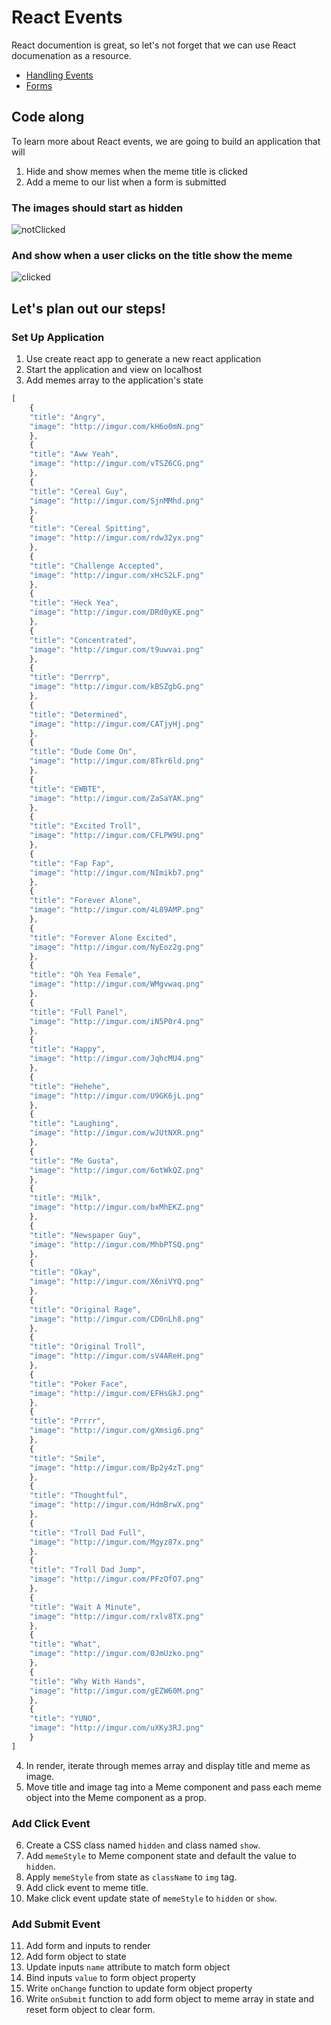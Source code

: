 # React Events

React documention is great, so let's not forget that we can use React documenation as a resource.

- [Handling Events](https://reactjs.org/docs/handling-events.html)
- [Forms](https://reactjs.org/docs/forms.html)

## Code along

To learn more about React events, we are going to build an application that will 
1.  Hide and show memes when the meme title is clicked
2.  Add a meme to our list when a form is submitted

### The images should start as hidden
![notClicked](https://github.com/wdi-infinity/lesson-week_05-day_04-react-events/raw/master/images/notClicked.png)

### And show when a user clicks on the title show the meme
![clicked](https://github.com/wdi-infinity/lesson-week_05-day_04-react-events/raw/master/images/clicked.png)

## Let's plan out our steps!

### Set Up Application

1.  Use create react app to generate a new react application
2.  Start the application and view on localhost
3.  Add memes array to the application's state
```js
[
    {
    "title": "Angry",
    "image": "http://imgur.com/kH6o0mN.png"
    },
    {
    "title": "Aww Yeah",
    "image": "http://imgur.com/vTSZ6CG.png"
    },
    {
    "title": "Cereal Guy",
    "image": "http://imgur.com/SjnMMhd.png"
    },
    {
    "title": "Cereal Spitting",
    "image": "http://imgur.com/rdw32yx.png"
    },
    {
    "title": "Challenge Accepted",
    "image": "http://imgur.com/xHcS2LF.png"
    },
    {
    "title": "Heck Yea",
    "image": "http://imgur.com/DRd0yKE.png"
    },
    {
    "title": "Concentrated",
    "image": "http://imgur.com/t9uwvai.png"
    },
    {
    "title": "Derrrp",
    "image": "http://imgur.com/kBSZgbG.png"
    },
    {
    "title": "Determined",
    "image": "http://imgur.com/CATjyHj.png"
    },
    {
    "title": "Dude Come On",
    "image": "http://imgur.com/8Tkr6ld.png"
    },
    {
    "title": "EWBTE",
    "image": "http://imgur.com/ZaSaYAK.png"
    },
    {
    "title": "Excited Troll",
    "image": "http://imgur.com/CFLPW9U.png"
    },
    {
    "title": "Fap Fap",
    "image": "http://imgur.com/NImikb7.png"
    },
    {
    "title": "Forever Alone",
    "image": "http://imgur.com/4L89AMP.png"
    },
    {
    "title": "Forever Alone Excited",
    "image": "http://imgur.com/NyEoz2g.png"
    },
    {
    "title": "Oh Yea Female",
    "image": "http://imgur.com/WMgvwaq.png"
    },
    {
    "title": "Full Panel",
    "image": "http://imgur.com/iN5P0r4.png"
    },
    {
    "title": "Happy",
    "image": "http://imgur.com/JqhcMU4.png"
    },
    {
    "title": "Hehehe",
    "image": "http://imgur.com/U9GK6jL.png"
    },
    {
    "title": "Laughing",
    "image": "http://imgur.com/wJUtNXR.png"
    },
    {
    "title": "Me Gusta",
    "image": "http://imgur.com/6otWkQZ.png"
    },
    {
    "title": "Milk",
    "image": "http://imgur.com/bxMhEKZ.png"
    },
    {
    "title": "Newspaper Guy",
    "image": "http://imgur.com/MhbPTSQ.png"
    },
    {
    "title": "Okay",
    "image": "http://imgur.com/X6niVYQ.png"
    },
    {
    "title": "Original Rage",
    "image": "http://imgur.com/CD0nLh8.png"
    },
    {
    "title": "Original Troll",
    "image": "http://imgur.com/sV4AReH.png"
    },
    {
    "title": "Poker Face",
    "image": "http://imgur.com/EFHsGkJ.png"
    },
    {
    "title": "Prrrr",
    "image": "http://imgur.com/gXmsig6.png"
    },
    {
    "title": "Smile",
    "image": "http://imgur.com/Bp2y4zT.png"
    },
    {
    "title": "Thoughtful",
    "image": "http://imgur.com/HdmBrwX.png"
    },
    {
    "title": "Troll Dad Full",
    "image": "http://imgur.com/Mgyz87x.png"
    },
    {
    "title": "Troll Dad Jump",
    "image": "http://imgur.com/PFzOfO7.png"
    },
    {
    "title": "Wait A Minute",
    "image": "http://imgur.com/rxlv8TX.png"
    },
    {
    "title": "What",
    "image": "http://imgur.com/0JmUzko.png"
    },
    {
    "title": "Why With Hands",
    "image": "http://imgur.com/gEZW60M.png"
    },
    {
    "title": "YUNO",
    "image": "http://imgur.com/uXKy3RJ.png"
    }
] 
```
4.  In render, iterate through memes array and display title and meme as image.
5.  Move title and image tag into a Meme component and pass each meme object into the Meme component as a prop.

### Add Click Event

6.  Create a CSS class named `hidden` and class named `show`.
7.  Add `memeStyle` to Meme component state and default the value to `hidden`.
8.  Apply `memeStyle` from state as `className` to `img` tag.
9.  Add click event to meme title.
10.  Make click event update state of `memeStyle` to `hidden` or `show`.

### Add Submit Event

11.  Add form and inputs to render
12.  Add form object to state
13.  Update inputs `name` attribute to match form object
14.  Bind inputs `value` to form object property
15.  Write `onChange` function to update form object property
16.  Write `onSubmit` function to add form object to meme array in state and reset form object to clear form. 
